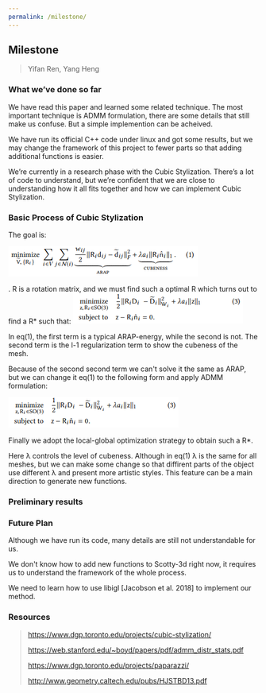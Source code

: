 ```yaml
---
permalink: /milestone/
---
```


## Milestone

> Yifan Ren, Yang Heng

### What we’ve done so far

We have read this paper and learned some related technique. The most important technique is ADMM formulation, there are some details that still make us confuse. But a simple implemention can be acheived. 

We have run its official C++ code under linux and got some results, but we may change the framework of this project to fewer parts so that adding additional functions is easier.

We’re currently in a research phase with the Cubic Stylization. There’s a lot of code to understand, but we’re confident that we are close to understanding how it all fits together and how we can implement Cubic Stylization.

### Basic Process of Cubic Stylization

The goal is:

![Alt Text](./eq1.png)

. R is a rotation matrix, and we must find such a optimal R which turns out to find a R* such that:
![Alt Text](./eq3.png)

In eq(1), the first term is a typical ARAP-energy, while the second is not. The second term is the l-1 regularization term to show the cubeness of the mesh.

Because of the second second term we can't solve it the same as ARAP, but we can change it eq(1) to the following form and apply ADMM formulation:

![Alt Text](./eq3.png)

Finally we adopt the local-global optimization strategy to obtain such a R*.

Here λ controls the level of cubeness. Although in eq(1) λ is the same for all meshes, but we can make some change so that diffirent parts of the object use different λ and present more artistic styles. This feature can be a main direction to generate new functions.



### Preliminary results




### Future Plan

Although we have run its code, many details are still not understandable for us.

We don't know how to add new functions to Scotty-3d right now, it requires us to understand the framework of the whole process.

We need to learn how to use libigl [Jacobson et al. 2018] to implement our method.



### Resources

> https://www.dgp.toronto.edu/projects/cubic-stylization/
> 
> https://web.stanford.edu/~boyd/papers/pdf/admm_distr_stats.pdf
> 
> https://www.dgp.toronto.edu/projects/paparazzi/
> 
> http://www.geometry.caltech.edu/pubs/HJSTBD13.pdf
